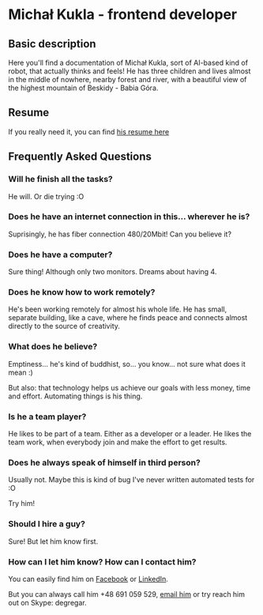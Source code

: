 # Michał Kukla - frontend developer

## Basic description
Here you'll find a documentation of Michał Kukla, sort of AI-based kind of robot, that actually thinks and feels!
He has three children and lives almost in the middle of nowhere, nearby forest and river, with a beautiful view of the highest mountain of Beskidy - Babia Góra.


## Resume

If you really need it, you can find [his resume here](https://kukla.tech/)

## Frequently Asked Questions
### Will he finish all the tasks?

He will. Or die trying :O

### Does he have an internet connection in this... wherever he is?

Suprisingly, he has fiber connection 480/20Mbit! Can you believe it?

### Does he have a computer?

Sure thing! Although only two monitors. Dreams about having 4.

### Does he know how to work remotely?

He's been working remotely for almost his whole life. He has small, separate building, like a cave, where he finds peace and connects almost directly to the source of creativity.

### What does he believe?

Emptiness... he's kind of buddhist, so... you know... not sure what does it mean :)

But also: that technology helps us achieve our goals with less money, time and effort. Automating things is his thing.

### Is he a team player?

He likes to be part of a team. Either as a developer or a leader. He likes the team work, when everybody join and make the effort to get results.

### Does he always speak of himself in third person?

Usually not. Maybe this is kind of bug I've never written automated tests for :O

Try him!

### Should I hire a guy?

Sure! But let him know first.

### How can I let him know? How can I contact him?

You can easily find him on [Facebook](https://facebook.com/degregar) or [LinkedIn](https://www.linkedin.com/in/kukla-michal/).

But you can always call him +48 691 059 529, [email him](mailto:michal@kukla.tech) or try reach him out on Skype: degregar.


